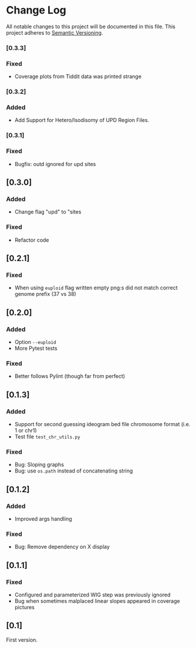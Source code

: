 # Change Log
All notable changes to this project will be documented in this file.
This project adheres to [Semantic Versioning](http://semver.org/).

### [0.3.3]
### Fixed
- Coverage plots from Tiddit data was printed strange

### [0.3.2]
### Added
- Add Support for Hetero/Isodisomy of UPD Region Files.

### [0.3.1]
### Fixed
- Bugfix: outd ignored for upd sites 

## [0.3.0]
### Added
- Change flag "upd" to "sites
### Fixed
- Refactor code

## [0.2.1]
### Fixed
- When using `euploid` flag written empty png:s did not match correct genome prefix (37 vs 38)

## [0.2.0]
### Added
- Option `--euploid`
- More Pytest tests

### Fixed
- Better follows Pylint (though far from perfect)


## [0.1.3]
### Added
- Support for second guessing ideogram bed file chromosome format (i.e. 1 or chr1)
- Test file `test_chr_utils.py`

### Fixed
- Bug: Sloping graphs
- Bug: use `os.path` instead of concatenating string

## [0.1.2]

### Added
- Improved args handling

### Fixed
- Bug: Remove dependency on X display



## [0.1.1]
### Fixed
- Configured and parameterized WIG step was previously ignored
- Bug when sometimes malplaced linear slopes appeared in coverage pictures
	
## [0.1]
First version.
